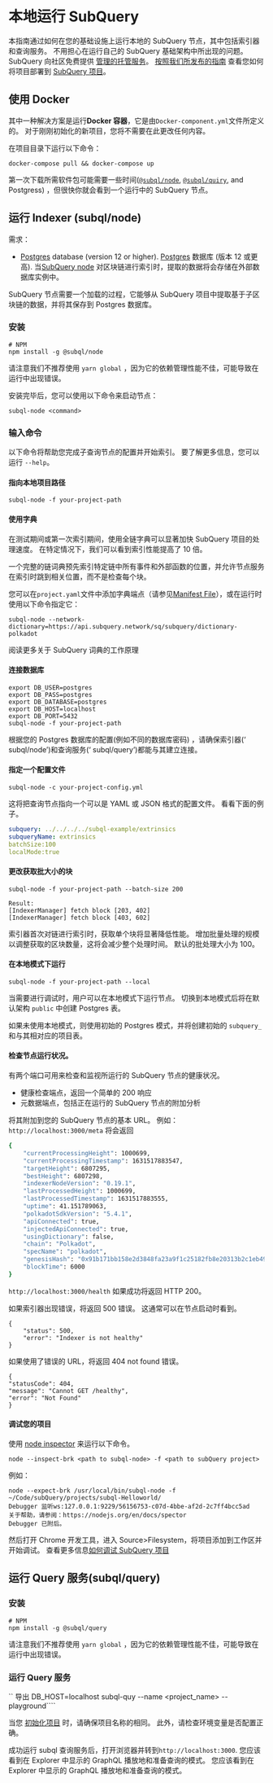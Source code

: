 # 本地运行 SubQuery

本指南通过如何在您的基础设施上运行本地的 SubQuery 节点，其中包括索引器和查询服务。 不用担心在运行自己的 SubQuery 基础架构中所出现的问题。 SubQuery 向社区免费提供 [管理的托管服务](https://explorer.subquery.network)。 [按照我们所发布的指南](../run_publish/publish.md) 查看您如何将项目部署到 [SubQuery 项目](https://project.subquery.network)。

## 使用 Docker

其中一种解决方案是运行<strong>Docker 容器</strong>，它是由`Docker-component.yml`文件所定义的。 对于刚刚初始化的新项目，您将不需要在此更改任何内容。

在项目目录下运行以下命令：

```shell
docker-compose pull && docker-compose up
```

第一次下载所需软件包可能需要一些时间([`@subql/node`](https://www.npmjs.com/package/@subql/node), [`@subql/quiry`](https://www.npmjs.com/package/@subql/query), and Postgress) ，但很快你就会看到一个运行中的 SubQuery 节点。

## 运行 Indexer (subql/node)

需求：

- [Postgres](https://www.postgresql.org/) database (version 12 or higher). [Postgres](https://www.postgresql.org/) 数据库 (版本 12 或更高). 当[SubQuery node](#start-a-local-subquery-node) 对区块链进行索引时，提取的数据将会存储在外部数据库实例中。

SubQuery 节点需要一个加载的过程，它能够从 SubQuery 项目中提取基于子区块链的数据，并将其保存到 Postgres 数据库。

### 安装

```shell
# NPM
npm install -g @subql/node
```

请注意我们不推荐使用 `yarn global` ，因为它的依赖管理性能不佳，可能导致在运行中出现错误。

安装完毕后，您可以使用以下命令来启动节点：

```shell
subql-node <command>
```

### 输入命令

以下命令将帮助您完成子查询节点的配置并开始索引。 要了解更多信息，您可以运行 `--help`。

#### 指向本地项目路径

```
subql-node -f your-project-path
```

#### 使用字典

在测试期间或第一次索引期间，使用全链字典可以显著加快 SubQuery 项目的处理速度。 在特定情况下，我们可以看到索引性能提高了 10 倍。

一个完整的链词典预先索引特定链中所有事件和外部函数的位置，并允许节点服务在索引时跳到相关位置，而不是检查每个块。

您可以在`project.yaml`文件中添加字典端点（请参见[Manifest File](../create/manifest.md)），或在运行时使用以下命令指定它：

```
subql-node --network-dictionary=https://api.subquery.network/sq/subquery/dictionary-polkadot
```

阅读更多关于 SubQuery 词典的工作原理

#### 连接数据库

```
export DB_USER=postgres
export DB_PASS=postgres
export DB_DATABASE=postgres
export DB_HOST=localhost
export DB_PORT=5432
subql-node -f your-project-path
```

根据您的 Postgres 数据库的配置(例如不同的数据库密码) ，请确保索引器(‘ subql/node’)和查询服务(‘ subql/query’)都能与其建立连接。

#### 指定一个配置文件

```
subql-node -c your-project-config.yml
```

这将把查询节点指向一个可以是 YAML 或 JSON 格式的配置文件。 看看下面的例子。

```yaml
subquery: ../../../../subql-example/extrinsics
subqueryName: extrinsics
batchSize:100
localMode:true
```

#### 更改获取批大小的块

```
subql-node -f your-project-path --batch-size 200

Result:
[IndexerManager] fetch block [203, 402]
[IndexerManager] fetch block [403, 602]
```

索引器首次对链进行索引时，获取单个块将显著降低性能。 增加批量处理的规模以调整获取的区块数量，这将会减少整个处理时间。 默认的批处理大小为 100。

#### 在本地模式下运行

```
subql-node -f your-project-path --local
```

当需要进行调试时，用户可以在本地模式下运行节点。 切换到本地模式后将在默认架构 `public` 中创建 Postgres 表。

如果未使用本地模式，则使用初始的 Postgres 模式，并将创建初始的 `subquery_` 和与其相对应的项目表。

#### 检查节点运行状况。

有两个端口可用来检查和监视所运行的 SubQuery 节点的健康状况。

- 健康检查端点，返回一个简单的 200 响应
- 元数据端点，包括正在运行的 SubQuery 节点的附加分析

将其附加到您的 SubQuery 节点的基本 URL。 例如：`http://localhost:3000/meta` 将会返回

```bash
{
    "currentProcessingHeight": 1000699,
    "currentProcessingTimestamp": 1631517883547,
    "targetHeight": 6807295,
    "bestHeight": 6807298,
    "indexerNodeVersion": "0.19.1",
    "lastProcessedHeight": 1000699,
    "lastProcessedTimestamp": 1631517883555,
    "uptime": 41.151789063,
    "polkadotSdkVersion": "5.4.1",
    "apiConnected": true,
    "injectedApiConnected": true,
    "usingDictionary": false,
    "chain": "Polkadot",
    "specName": "polkadot",
    "genesisHash": "0x91b171bb158e2d3848fa23a9f1c25182fb8e20313b2c1eb49219da7a70ce90c3",
    "blockTime": 6000
}
```

`http://localhost:3000/health` 如果成功将返回 HTTP 200。

如果索引器出现错误，将返回 500 错误。 这通常可以在节点启动时看到。

```shell
{
    "status": 500,
    "error": "Indexer is not healthy"
}
```

如果使用了错误的 URL，将返回 404 not found 错误。

```shell
{
"statusCode": 404,
"message": "Cannot GET /healthy",
"error": "Not Found"
}
```

#### 调试您的项目

使用 [node inspector](https://nodejs.org/en/docs/guides/debugging-getting-started/) 来运行以下命令。

```shell
node --inspect-brk <path to subql-node> -f <path to subQuery project>
```

例如：

```shell
node --expect-brk /usr/local/bin/subql-node -f ~/Code/subQuery/projects/subql-Helloworld/
Debugger 监听ws:127.0.0.1:9229/56156753-c07d-4bbe-af2d-2c7ff4bcc5ad
关于帮助，请参阅：https://nodejs.org/en/docs/spector
Debugger 已附后。
```

然后打开 Chrome 开发工具，进入 Source>Filesystem，将项目添加到工作区并开始调试。 查看更多信息[如何调试 SubQuery 项目](https://doc.subquery.network/academy/tutorials_examples/debug-projects/)

## 运行 Query 服务(subql/query)

### 安装

```shell
# NPM
npm install -g @subql/query
```

请注意我们不推荐使用 `yarn global` ，因为它的依赖管理性能不佳，可能导致在运行中出现错误。

### 运行 Query 服务

`` 导出 DB_HOST=localhost subql-quy --name <project_name> --playground````

当您 [初始化项目](../quickstart/quickstart.md#initialise-the-starter-subquery-project) 时，请确保项目名称的相同。 此外，请检查环境变量是否配置正确。

成功运行 subql 查询服务后，打开浏览器并转到`http://localhost:3000`. 您应该看到在 Explorer 中显示的 GraphQL 播放地和准备查询的模式。 您应该看到在 Explorer 中显示的 GraphQL 播放地和准备查询的模式。
